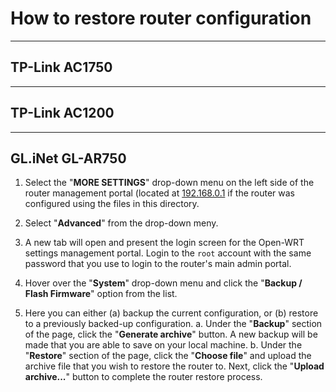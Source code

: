 # How to restore router configuration #
---
## TP-Link AC1750 ##

---
## TP-Link AC1200 ##

---
## GL.iNet GL-AR750 ##

1. Select the "**MORE SETTINGS**" drop-down menu on the left side of the router management portal (located at [192.168.0.1](http://192.168.0.1) if the router was configured using the files in this directory.

2. Select "**Advanced**" from the drop-down meny.

3. A new tab will open and present the login screen for the Open-WRT settings management portal. Login to the `root` account with the same password that you use to login to the router's main admin portal. 

4. Hover over the "**System**" drop-down menu and click the "**Backup / Flash Firmware**" option from the list. 

5. Here you can either (a) backup the current configuration, or (b) restore to a previously backed-up configuration. 
a. Under the "**Backup**" section of the page, click the "**Generate archive**" button. A new backup will be made that you are able to save on your local machine. 
b. Under the "**Restore**" section of the page, click the "**Choose file**" and upload the archive file that you wish to restore the router to. Next, click the "**Upload archive...**" button to complete the router restore process. 
